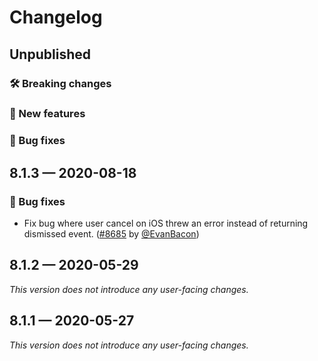 # Changelog

## Unpublished

### 🛠 Breaking changes

### 🎉 New features

### 🐛 Bug fixes

## 8.1.3 — 2020-08-18

### 🐛 Bug fixes

- Fix bug where user cancel on iOS threw an error instead of returning dismissed event. ([#8685](https://github.com/expo/expo/pull/8685) by [@EvanBacon](https://github.com/EvanBacon))

## 8.1.2 — 2020-05-29

*This version does not introduce any user-facing changes.*

## 8.1.1 — 2020-05-27

*This version does not introduce any user-facing changes.*
